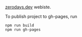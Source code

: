 [zerodays.dev](https://zerodays.dev) webiste.

To publish project to gh-pages, run

```shell
npm run build
npm run gh-pages
```